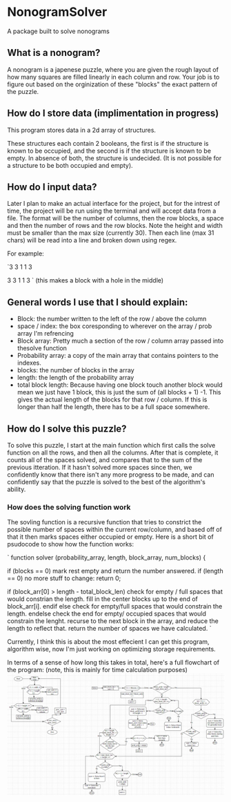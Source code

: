 # NonogramSolver
A package built to solve nonograms

## What is a nonogram?
A nonogram is a japenese puzzle, where you are given the rough layout of how
many squares are filled linearly in each column and row. Your job is to figure
out based on the orginization of these "blocks" the exact pattern of the puzzle.

## How do I store data (implimentation in progress)

This program stores data in a 2d array of structures.

These structures each contain 2 booleans, the first is if the structure is
known to be occupied, and the second is if the structure is known to be empty.
In absence of both, the structure is undecided. (It is not possible for a
structure to be both occupied and empty).

## How do I input data?
Later I plan to make an actual interface for the project, but for the intrest
of time, the project will be run using the terminal and will accept data from
a file. The format will be the number of columns, then the row blocks, a space
and then the number of rows and the row blocks. Note the height and width must
be smaller than the max size (currently 30). Then each line (max 31 chars) will
be read into a line and broken down using regex.

For example:

`3
 3
 1 1
 3

 3
 3
 1 1
 3
`
(this makes a block with a hole in the middle)

## General words I use that I should explain:
- Block: the number written to the left of the row / above the column
- space / index: the box coresponding to wherever on the array / prob array I'm refrencing
- Block array: Pretty much a section of the row / column array passed into thesolve function
- Probability array: a copy of the main array that contains pointers to the indexes.
- blocks: the number of blocks in the array
- length: the length of the probability array
- total block length: Because having one block touch another block would mean we just have 1 block, this is just the sum of (all blocks + 1) -1. This gives the actual length of the blocks for that row / column. If this is longer than half the length, there has to be a full space somewhere.

## How do I solve this puzzle?
To solve this puzzle, I start at the main function which first calls the solve
function on all the rows, and then all the columns. After that is complete, it
counts all of the spaces solved, and compares that to the sum of the previous
itteration. If it hasn't solved more spaces since then, we confidently know that
there isn't any more progress to be made, and can confidently say that the
puzzle is solved to the best of the algorithm's ability.

### How does the solving function work
The sovling function is a recursive function that tries to constrict the
possible number of spaces within the current row/column, and based off of that
it then marks spaces either occupied or empty. Here is a short bit of psudocode
to show how the function works:

`
function solver (probability_array, length, block_array, num_blocks) {

if (blocks == 0)
  mark rest empty and return the number answered.
if (length == 0)
  no more stuff to change: return 0;

if (block_arr[0] > length - total_block_len)
  check for empty / full spaces that would constrian the length.
  fill in the center blocks up to the end of block_arr[i].
endif
else
  check for empty/full spaces that would constrain the length.
endelse
  check the end for empty/ occupied spaces that would constrain the lenght.
recurse to the next block in the array, and reduce the length to reflect that.
return the number of spaces we have calculated.
`

Currently, I think this is about the most effecient I can get this program,
algorithm wise, now I'm just working on optimizing storage requirements.


In terms of a sense of how long this takes in total, here's a full flowchart of the program: (note, this is mainly for time calculation purposes)
![](Solver-flowchart.png)
